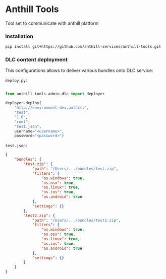 # Anthill Tools

Tool set to communicate with anthill platform

### Installation

```bash
pip install git+https://github.com/anthill-services/anthill-tools.git
```

### DLC content deployment

This configurations allows to deliver various bundles onto DLC service:

`deploy.py`:
```python

from anthill_tools.admin.dlc import deployer

deployer.deploy(
    "http://environment-dev.anthill",
    "test",
    "1.0",
    "root",
    "test.json",
    username="<username>",
    password="<password>")

```

`test.json`:

```json
{
    "bundles": {
        "test.zip": {
            "path": "/Users/.../bundles/test.zip",
            "filters": {
                "os.windows": true,
                "os.osx": true,
                "os.linux": true,
                "os.ios": true,
                "os.android": true
            },
            "settings": {}
        },
        "test2.zip": {
            "path": "/Users/.../bundles/test2.zip",
            "filters": {
                "os.windows": true,
                "os.osx": true,
                "os.linux": true,
                "os.ios": true,
                "os.android": true
            },
            "settings": {}
        }
    }
}
```